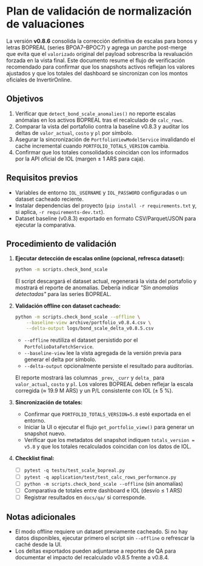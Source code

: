 # Plan de validación de normalización de valuaciones

La versión **v0.8.6** consolida la corrección definitiva de escalas para bonos y
letras BOPREAL (series BPOA7–BPOC7) y agrega un parche post-merge que evita que
el `valorizado` original del payload sobrescriba la revaluación forzada en la
vista final. Este documento resume el flujo de verificación recomendado para
confirmar que los snapshots activos reflejan los valores ajustados y que los
totales del dashboard se sincronizan con los montos oficiales de InvertirOnline.

## Objetivos

1. Verificar que `detect_bond_scale_anomalies()` no reporte escalas anómalas en
   los activos BOPREAL tras el recalculado de `calc_rows`.
2. Comparar la vista del portafolio contra la baseline v0.8.3 y auditar los
   deltas de `valor_actual`, `costo` y `pl` por símbolo.
3. Asegurar la sincronización de `PortfolioViewModelService` invalidando el
   cache incremental cuando `PORTFOLIO_TOTALS_VERSION` cambia.
4. Confirmar que los totales consolidados coincidan con los informados por la
   API oficial de IOL (margen ± 1 ARS para caja).

## Requisitos previos

- Variables de entorno `IOL_USERNAME` y `IOL_PASSWORD` configuradas o un dataset
  cacheado reciente.
- Instalar dependencias del proyecto (`pip install -r requirements.txt` y, si
  aplica, `-r requirements-dev.txt`).
- Dataset baseline (v0.8.3) exportado en formato CSV/Parquet/JSON para ejecutar
  la comparativa.

## Procedimiento de validación

1. **Ejecutar detección de escalas online (opcional, refresca dataset):**

   ```bash
   python -m scripts.check_bond_scale
   ```

   El script descargará el dataset actual, regenerará la vista del portafolio y
   mostrará el reporte de anomalías. Debería indicar *"Sin anomalías
   detectadas"* para las series BOPREAL.

2. **Validación offline con dataset cacheado:**

   ```bash
   python -m scripts.check_bond_scale --offline \
       --baseline-view archive/portfolio_v0.8.4.csv \
       --delta-output logs/bond_scale_delta_v0.8.5.csv
   ```

   - `--offline` reutiliza el dataset persistido por el `PortfolioDataFetchService`.
   - `--baseline-view` lee la vista agregada de la versión previa para generar el
     delta por símbolo.
   - `--delta-output` opcionalmente persiste el resultado para auditorías.

   El reporte mostrará las columnas `_prev`, `_curr` y `delta_` para
   `valor_actual`, `costo` y `pl`. Los valores BOPREAL deben reflejar la escala
   corregida (≈ 19.9 M ARS) y un P/L consistente con IOL (± 5 %).

3. **Sincronización de totales:**

   - Confirmar que `PORTFOLIO_TOTALS_VERSION=5.8` esté exportada en el entorno.
   - Iniciar la UI o ejecutar el flujo `get_portfolio_view()` para generar un
     snapshot nuevo.
   - Verificar que los metadatos del snapshot indiquen `totals_version = v5.8`
     y que los totales recalculados coincidan con los datos de IOL.

4. **Checklist final:**

   - [ ] `pytest -q tests/test_scale_bopreal.py`
   - [ ] `pytest -q application/test/test_calc_rows_performance.py`
   - [ ] `python -m scripts.check_bond_scale --offline` (sin anomalías)
   - [ ] Comparativa de totales entre dashboard e IOL (desvío ≤ 1 ARS)
   - [ ] Registrar resultados en `docs/qa/` si corresponde.

## Notas adicionales

- El modo offline requiere un dataset previamente cacheado. Si no hay datos
  disponibles, ejecutar primero el script sin `--offline` o refrescar la
  caché desde la UI.
- Los deltas exportados pueden adjuntarse a reportes de QA para documentar el
  impacto del recalculado v0.8.5 frente a v0.8.4.
